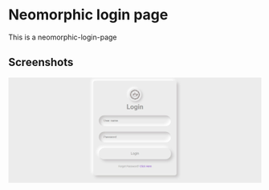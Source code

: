 
# Neomorphic login page

This is a neomorphic-login-page 



## Screenshots

![App Screenshot](https://raw.githubusercontent.com/kheya19/neomorphic-login-page/master/screenshots/sc1.png)

